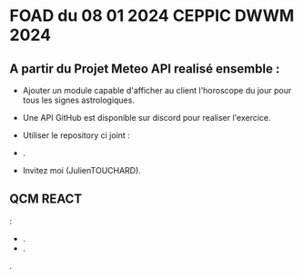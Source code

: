 # FOAD du 08 01 2024 CEPPIC DWWM 2024

## A partir du Projet Meteo API realisé ensemble :

- Ajouter un module capable d'afficher au client l'horoscope du jour pour tous les signes astrologiques.
- Une API GitHub est disponible sur discord pour realiser l'exercice.
- Utiliser le repository ci joint :

-  .
-  Invitez moi (JulienTOUCHARD). 

## QCM REACT

 :
- .
- .

.

